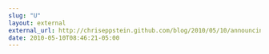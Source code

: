 ```yaml
---
slug: "U"
layout: external
external_url: http://chriseppstein.github.com/blog/2010/05/10/announcing-the-v0.10-release/
date: 2010-05-10T08:46:21-05:00
---
```

